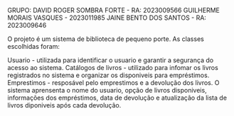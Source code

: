 GRUPO:
DAVID ROGER SOMBRA FORTE - RA: 2023009566
GUILHERME MORAIS VASQUES - 2023011985
JAINE BENTO DOS SANTOS - RA: 2023009646

O projeto é um sistema de biblioteca de pequeno porte.
As classes escolhidas foram:

Usuario - utilizada para identificar o usuario e garantir a segurança do acesso ao sistema.
Catálogos de livros - utilizado para infomar os livros registrados no sistema e organizar os disponiveis para empréstimos.
Emprestimos - resposável pelo emprestimos e a devolução dos livros.
O sistema aprensenta o nome do usuario, opção de livros disponiveis, informações dos empréstimos, data de devolução e atualização da lista 
de livros diponiveis após cada devolução.
